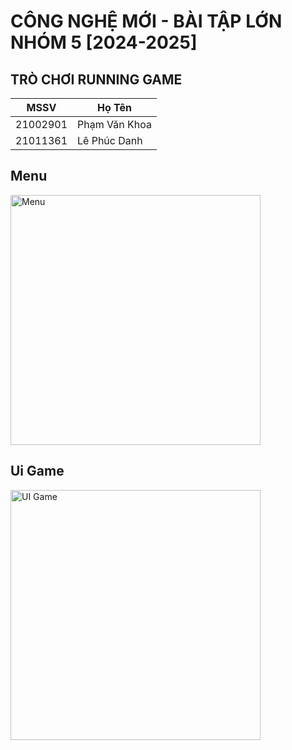 # CÔNG NGHỆ MỚI - BÀI TẬP LỚN NHÓM 5 [2024-2025]
## TRÒ CHƠI RUNNING GAME

| MSSV      | Họ Tên             |
|-----------|--------------------|
| 21002901  | Phạm Văn Khoa      |
| 21011361  | Lê Phúc Danh       |

## Menu
<img src="https://github.com/user-attachments/assets/c572ae4a-c867-42b9-95ee-201a785386c8" alt="Menu" width="400">

## Ui Game
<img src="https://github.com/user-attachments/assets/2e28e26e-755a-4d2b-85c5-7064e7eb667c" alt="UI Game" width="400">
